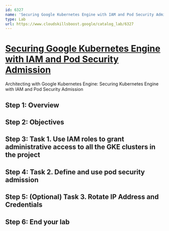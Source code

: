```yaml
---
id: 6327
name: 'Securing Google Kubernetes Engine with IAM and Pod Security Admission'
type: Lab
url: https://www.cloudskillsboost.google/catalog_lab/6327
---
```


# [Securing Google Kubernetes Engine with IAM and Pod Security Admission](https://www.cloudskillsboost.google/catalog_lab/6327)

Architecting with Google Kubernetes Engine: Securing Kubernetes Engine with IAM and Pod Security Admission

## Step 1: Overview

## Step 2: Objectives

## Step 3: Task 1. Use IAM roles to grant administrative access to all the GKE clusters in the project

## Step 4: Task 2. Define and use pod security admission

## Step 5: (Optional) Task 3. Rotate IP Address and Credentials

## Step 6: End your lab
